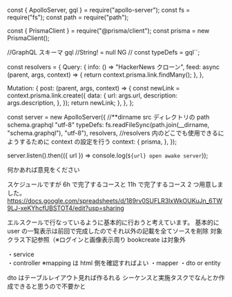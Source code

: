 const { ApolloServer, gql } = require("apollo-server");
const fs = require("fs");
const path = require("path");

const { PrismaClient } = require("@prisma/client");
const prisma = new PrismaClient();

//GraphQL スキーマ gql
//String! = null NG
// const typeDefs = gql``;

const resolvers = {
Query: {
info: () => "HackerNews クローン",
feed: async (parent, args, context) => {
return context.prisma.link.findMany();
},
},

Mutation: {
post: (parent, args, context) => {
const newLink = context.prisma.link.create({
data: {
url: args.url,
description: args.description,
},
});
return newLink;
},
},
};

const server = new ApolloServer({
//\*\*dirname src ディレクトリの path schema.graphql "utf-8"
typeDefs: fs.readFileSync(path.join(\_\_dirname, "schema.graphql"), "utf-8"),
resolvers,
//resolvers 内のどこでも使用できるにようするために context の設定を行う
context: {
prisma,
},
});

server.listen().then(({ url }) => console.log(`${url} open awake server`));

何かあれば意見をください

スケジュールですが 6h で完了するコースと 11h で完了するコース 2 つ用意しました。
https://docs.google.com/spreadsheets/d/189rv0SUFLR3lxWkOUKuJn_6TW9LJ-xeKYhcfUBSTOT4/edit?usp=sharing

エルスクールで行なっているように基本的に行おうと考えています。
基本的に user の一覧表示は前回で完成したのでそれ以外の記載を全てソースを削除
対象クラス下記参照（※ログインと画像表示周り bookcreate は対象外

・service  
・controller ※mapping は html 側を確認すればよい
・mapper
・dto or entity

dto はテーブルレイアウト見れば作るれる
シーケンスと実施タスクでなんとか作成できると思うので不要かと

